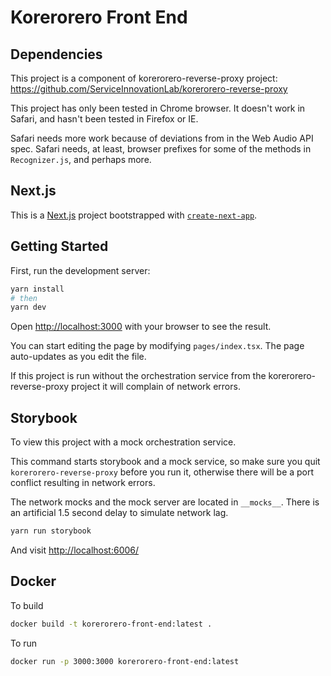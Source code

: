 # Korerorero Front End

## Dependencies

This project is a component of korerorero-reverse-proxy project: <https://github.com/ServiceInnovationLab/korerorero-reverse-proxy>

This project has only been tested in Chrome browser. It doesn't work in Safari, and hasn't been tested in Firefox or IE.

Safari needs more work because of deviations from in the Web Audio API spec. Safari needs, at least, browser prefixes for some of the methods in `Recognizer.js`, and perhaps more.

## Next.js

This is a [Next.js](https://nextjs.org/) project bootstrapped with [`create-next-app`](https://github.com/zeit/next.js/tree/canary/packages/create-next-app).

## Getting Started

First, run the development server:

```bash
yarn install
# then
yarn dev
```

Open <http://localhost:3000> with your browser to see the result.

You can start editing the page by modifying `pages/index.tsx`. The page auto-updates as you edit the file.

If this project is run without the orchestration service from the korerorero-reverse-proxy project it will complain of network errors.

## Storybook

To view this project with a mock orchestration service.

This command starts storybook and a mock service, so make sure you quit `korerorero-reverse-proxy` before you run it, otherwise there will be a port conflict resulting in network errors.

The network mocks and the mock server are located in `__mocks__`. There is an artificial 1.5 second delay to simulate network lag.

```bash
yarn run storybook
```

And visit <http://localhost:6006/>

## Docker

To build

```bash
docker build -t korerorero-front-end:latest .
```

To run

```bash
docker run -p 3000:3000 korerorero-front-end:latest
```
